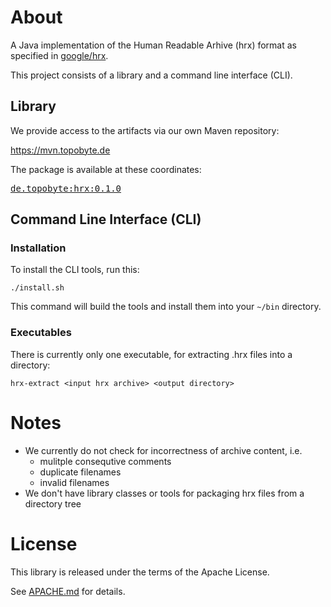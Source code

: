 # About

A Java implementation of the Human Readable Arhive (hrx) format as specified
in [google/hrx](https://github.com/google/hrx).

This project consists of a library and a command line interface (CLI).

## Library

We provide access to the artifacts via our own Maven repository:

<https://mvn.topobyte.de>

The package is available at these coordinates:

<pre>
<a href="https://mvn.topobyte.de/de/topobyte/hrx/0.1.0/">de.topobyte:hrx:0.1.0</a>
</pre>

## Command Line Interface (CLI)

### Installation

To install the CLI tools, run this:

    ./install.sh

This command will build the tools and install them into your `~/bin`
directory.

### Executables

There is currently only one executable, for extracting .hrx files into a
directory:

    hrx-extract <input hrx archive> <output directory>

# Notes

* We currently do not check for incorrectness of archive content, i.e.
    * mulitple consequtive comments
    * duplicate filenames
    * invalid filenames
* We don't have library classes or tools for packaging hrx files from a
  directory tree

# License

This library is released under the terms of the Apache License.

See [APACHE.md](APACHE.md) for details.
